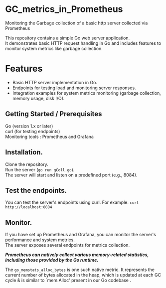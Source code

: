 # GC_metrics_in_Prometheus
Monitoring  the Garbage collection  of a basic http server collected via Prometheus 


This repository contains a simple Go web server application.<br>
It demonstrates basic HTTP request handling in Go and includes features to monitor system metrics like garbage collection.




# Features
  - Basic HTTP server implementation in Go.<br>
  - Endpoints for testing load and monitoring server responses.<br>
  - Integration examples for system metrics monitoring (garbage collection, memory usage, disk I/O).<br>



    
## Getting Started / Prerequisites <br>

Go (version 1.x or later)<br>
curl (for testing endpoints)<br>
Monitoring tools :  Prometheus and Grafana<br>

## **Installation.<br>**


Clone the repository.<br>
Run  the server (`go run gColl.go`).<br>
The server will start and listen on a predefined port (e.g., 8084).<br>

## Test the endpoints.<br>
You can test the server's endpoints using curl. For example:  `curl http://localhost:8084`<br>  

## Monitor.
If you have set up Prometheus and Grafana, you can monitor the server's performance and system metrics.<br>
The server exposes several endpoints for metrics collection.<br>



***Prometheus can natively collect various memory-related statistics, including those provided by the Go runtime.***  
 

The `go_memstats_alloc_bytes`  is one such native metric. It represents the current  number of bytes allocated  in the heap, which is updated at each GC cycle &  is similar to `mem.Alloc' present in our Go codebase .






